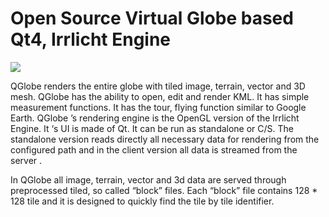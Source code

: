 # Open Source Virtual Globe based Qt4, Irrlicht Engine

[![](http://img.youtube.com/vi/vFuoIlpDcvg/0.jpg)](http://www.youtube.com/watch?v=vFuoIlpDcvg "")

QGlobe renders the entire globe with tiled image, terrain, vector and 3D mesh.
QGlobe has the ability to open, edit and render KML.
It has simple measurement functions.
It has the tour, flying function similar to Google Earth.
QGlobe ’s rendering engine is the OpenGL version of the Irrlicht Engine.
It ‘s UI is made of Qt.
It can be run as standalone or C/S.
The standalone version reads directly all necessary data for rendering from the configured path and in the client version all data is streamed from the server . 

In QGlobe all image, terrain, vector and 3d data are served through preprocessed tiled, so called “block” files. Each “block” file contains 128 * 128 tile and it is designed to quickly find the tile by tile identifier.

